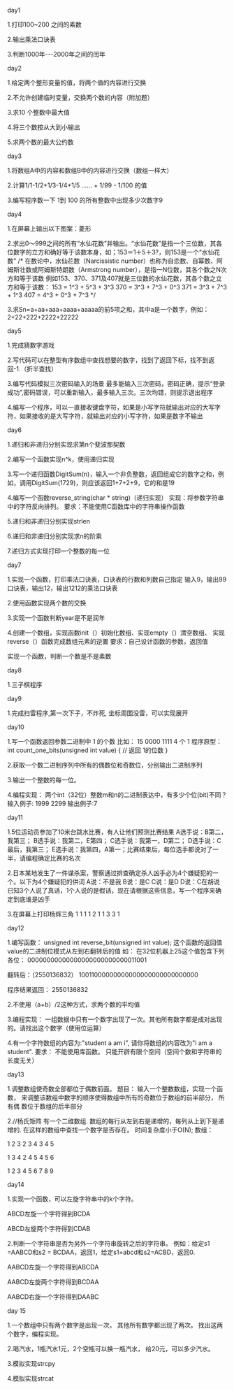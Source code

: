 day1


1.打印100~200 之间的素数

2.输出乘法口诀表

3.判断1000年---2000年之间的闰年



day2


1.给定两个整形变量的值，将两个值的内容进行交换

2.不允许创建临时变量，交换两个数的内容（附加题）

3.求10 个整数中最大值

4.将三个数按从大到小输出

5.求两个数的最大公约数



day3


1.将数组A中的内容和数组B中的内容进行交换（数组一样大）

2.计算1/1-1/2+1/3-1/4+1/5 …… + 1/99 - 1/100 的值

3.编写程序数一下 1到 100 的所有整数中出现多少次数字9



day4


1.在屏幕上输出以下图案：菱形

2.求出0～999之间的所有“水仙花数”并输出。“水仙花数”是指一个三位数，其各位数字的立方和确好等于该数本身，如；153＝1＋5＋3?，则153是一个“水仙花数” /* 在数论中，水仙花数（Narcissistic number）也称为自恋数、自幂数、阿姆斯壮数或阿姆斯特朗数（Armstrong number），是指一N位数，其各个数之N次方和等于该数 例如153、370、371及407就是三位数的水仙花数，其各个数之立方和等于该数： 153 = 1^3 + 5^3 + 3^3 370 = 3^3 + 7^3 + 0^3 371 = 3^3 + 7^3 + 1^3 407 = 4^3 + 0^3 + 7^3 */

3.求Sn=a+aa+aaa+aaaa+aaaaa的前5项之和，其中a是一个数字，例如：2+22+222+2222+22222



day5


1.完成猜数字游戏

2.写代码可以在整型有序数组中查找想要的数字，找到了返回下标，找不到返回-1.（折半查找）

3.编写代码模拟三次密码输入的场景 最多能输入三次密码，密码正确，提示“登录成功”,密码错误，可以重新输入，最多输入三次。三次均错，则提示退出程序

4.编写一个程序，可以一直接收键盘字符，如果是小写字符就输出对应的大写字符，如果接收的是大写字符，就输出对应的小写字符，如果是数字不输出



day6


1.递归和非递归分别实现求第n个斐波那契数

2.编写一个函数实现n^k，使用递归实现

3.写一个递归函数DigitSum(n)，输入一个非负整数，返回组成它的数字之和，例如，调用DigitSum(1729)，则应该返回1+7+2+9，它的和是19

4.编写一个函数reverse_string(char * string)（递归实现） 实现：将参数字符串中的字符反向排列。 要求：不能使用C函数库中的字符串操作函数

5.递归和非递归分别实现strlen

6.递归和非递归分别实现求n的阶乘

7.递归方式实现打印一个整数的每一位



day7


1.实现一个函数，打印乘法口诀表，口诀表的行数和列数自己指定 输入9，输出99口诀表，输出12，输出1212的乘法口诀表

2.使用函数实现两个数的交换

3.实现一个函数判断year是不是润年

4.创建一个数组，实现函数init（）初始化数组、实现empty（）清空数组、 实现reverse（）函数完成数组元素的逆置 要求：自己设计函数的参数，返回值

实现一个函数，判断一个数是不是素数



day8


1.三子棋程序



day9


1.完成扫雷程序,第一次下子，不炸死, 坐标周围没雷，可以实现展开



day10


1.写一个函数返回参数二进制中 1 的个数 比如： 15 0000 1111 4 个 1 程序原型： int count_one_bits(unsigned int value) { // 返回 1的位数 }

2.获取一个数二进制序列中所有的偶数位和奇数位，分别输出二进制序列

3.输出一个整数的每一位。

4.编程实现： 两个int（32位）整数m和n的二进制表达中，有多少个位(bit)不同？ 输入例子: 1999 2299 输出例子:7



day11


1.5位运动员参加了10米台跳水比赛，有人让他们预测比赛结果 A选手说：B第二，我第三； B选手说：我第二，E第四； C选手说：我第一，D第二； D选手说：C最后，我第三； E选手说：我第四，A第一；比赛结束后，每位选手都说对了一半，请编程确定比赛的名次

2.日本某地发生了一件谋杀案，警察通过排查确定杀人凶手必为4个嫌疑犯的一个。以下为4个嫌疑犯的供词 A说：不是我 B说：是C C说：是D D说：C在胡说 已知3个人说了真话，1个人说的是假话，现在请根据这些信息，写一个程序来确定到底谁是凶手

3.在屏幕上打印杨辉三角 1 1 1 1 2 1 1 3 3 1



day12


1.编写函数： unsigned int reverse_bit(unsigned int value); 这个函数的返回值value的二进制位模式从左到右翻转后的值 如：
在32位机器上25这个值包含下列各位： 00000000000000000000000000011001

翻转后：（2550136832） 10011000000000000000000000000000

程序结果返回： 2550136832

2.不使用（a+b）/2这种方式，求两个数的平均值

3.编程实现： 一组数据中只有一个数字出现了一次。其他所有数字都是成对出现的。请找出这个数字（使用位运算）

4.有一个字符数组的内容为:"student a am i", 请你将数组的内容改为"i am a student". 要求： 不能使用库函数。 只能开辟有限个空间（空间个数和字符串的 长度无关）



day13


1.调整数组使奇数全部都位于偶数前面。 题目： 输入一个整数数组，实现一个函数， 来调整该数组中数字的顺序使得数组中所有的奇数位于数组的前半部分， 所有偶 数位于数组的后半部分

2.//杨氏矩阵 有一个二维数组. 数组的每行从左到右是递增的，每列从上到下是递增的. 在这样的数组中查找一个数字是否存在。 时间复杂度小于O(N); 数组：

1 2 3 2 3 4 3 4 5

1 3 4 2 4 5 4 5 6

1 2 3 4 5 6 7 8 9



day14


1.实现一个函数，可以左旋字符串中的k个字符。 

ABCD左旋一个字符得到BCDA 

ABCD左旋两个字符得到CDAB 

2.判断一个字符串是否为另外一个字符串旋转之后的字符串。 例如：给定s1 =AABCD和s2 = BCDAA，返回1，给定s1=abcd和s2=ACBD，返回0. 

AABCD左旋一个字符得到ABCDA 

AABCD左旋两个字符得到BCDAA 

AABCD右旋一个字符得到DAABC 



day 15

1.一个数组中只有两个数字是出现一次， 其他所有数字都出现了两次。 找出这两个数字，编程实现。 

2.喝汽水，1瓶汽水1元，2个空瓶可以换一瓶汽水， 给20元，可以多少汽水。 

3.模拟实现strcpy

4.模拟实现strcat
